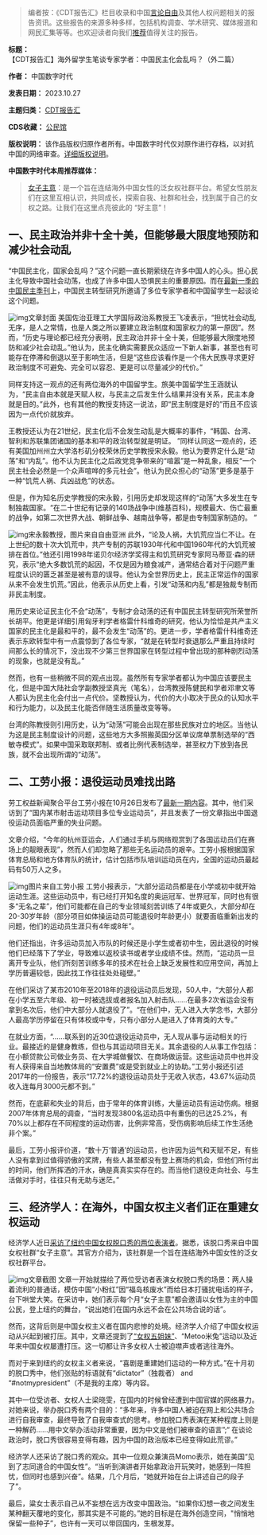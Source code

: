 



> 
> 编者按：《CDT报告汇》栏目收录和中国[言论自由](https://chinadigitaltimes.net/space/言论自由)及其他人权问题相关的报告资讯。这些报告的来源多种多样，包括机构调查、学术研究、媒体报道和网民汇集等等。也欢迎读者向我们[推荐](https://chinadigitaltimes.net/chinese/telegrambot)值得关注的报告。
> 
> 
> 




**标题：** 【CDT报告汇】海外留学生笔谈专家学者：中国民主化会乱吗？（外二篇）  

**作者：** 中国数字时代  

**发表日期：** 2023.10.27  

**主题归类：** [CDT报告汇](https://chinadigitaltimes.net/chinese/category/cdt-stories/cdt%E6%8A%A5%E5%91%8A%E6%B1%87)  

**CDS收藏：** [公民馆](https://chinadigitaltimes.net/space/%E5%85%AC%E6%B0%91%E9%A6%86)  

**版权说明：** 该作品版权归原作者所有。中国数字时代仅对原作进行存档，以对抗中国的网络审查。[详细版权说明](https://chinadigitaltimes.net/chinese/copyright)。


**中国数字时代本周推荐媒体：** 



> 
> [女子主意](https://www.nzzy.org/)：是一个旨在连结海外中国女性的泛女权社群平台。希望女性朋友们在这里互相认识，共同成长，探索自我、社群和社会，找到属于自己的女权之路。让我们在这里点亮彼此的 “好主意”！
> 
> 
> 


一、民主政治并非十全十美，但能够最大限度地预防和减少社会动乱
------------------------------


“中国民主化，国家会乱吗？”这个问题一直长期萦绕在许多中国人的心头。担心民主化导致中国社会动荡，也成了许多中国人恐惧民主的重要原因。而在[最新一季的中国民主季刊](https://chinademocrats.org/?p=1953)上，中国民主转型研究所邀请了多位专家学者和中国留学生一起谈论这个问题。


![img](https://chinadigitaltimes.net/chinese/files/2023/10/中国民主季刊No_04-民主会乱吗.jpg)文章封面
美国佐治亚理工大学国际政治系教授王飞凌表示，“担忧社会动乱无序，是人之常情，也是人类之所以要建立政治制度和国家权力的第一原因”。然而，“历史与理论都已经充分表明，民主政治并非十全十美，但能够最大限度地预防和减少社会动乱。”他认为，民主化确实需要民众适应一下新人新事，甚至也有可能存在停滞和倒退以至于影响生活，但是“这些应该看作是一个伟大民族寻求更好政治制度不可避免、完全可以容忍、更是可以尽量减少的代价。”


同样支持这一观点的还有两位海外的中国留学生。旅美中国留学生王涵就认为，“民主自由本就是天赋人权，与民主之后发生什么结果并没有关系，民主本身就是目的。”此外，也有其他的教授支持这一说法，即“民主制度是好的”而且不应该因为一点代价就放弃。


王教授还认为在21世纪，民主化后不会发生动乱是大概率的事件，“韩国、台湾、智利和苏联集团诸国的基本和平的政治转型就是明证。 ”同样认同这一观点的，还有美国加州州立大学洛杉矶分校荣休历史学教授宋永毅。他认为要界定什么是“动荡”和“内乱”。他不认为民主化之后政党竞争带来的“喧嚣”是一种乱象，相反“一个民主社会必然是一个众声喧哗的多元社会”。他认为民众担心的“动荡”更多是基于一种“饥荒人祸、兵凶战危”的状态。


但是，作为知名历史学教授的宋永毅，引用历史却发现这样的“动荡”大多发生在专制独裁国家。“在二十世纪有记录的140场战争中(维基百科)，规模最大、伤亡最重的战争，如第二次世界大战、朝鲜战争、越南战争等，都是由专制国家制造的。 ”


![img](https://chinadigitaltimes.net/chinese/files/2023/10/post-701485-653b8ad25f120.)宋永毅教授，图片来自自由亚洲
此外，“论及人祸，大饥荒应当仁不让。在上世纪的数十次大饥荒中，共产专制的苏联1930年代和中国1960年代的大饥荒被排在首位。”他还引用1998年诺贝尔经济学奖得主和饥荒研究专家阿马蒂亚·森的研究，表示“绝大多数饥荒的起因，不仅是因为粮食减产，通常结合着对于问题严重程度认识的匮乏甚至是被有意的误导。他认为全世界历史上，民主正常运作的国家从来不会发生饥荒。”因此，他表示从历史上看，引发“动荡和内乱”都是独裁专制而非民主制度。


用历史来论证民主化不会“动荡”，专制才会动荡的还有中国民主转型研究所荣誉所长胡平。他更是详细引用匈牙利学者格雷什科维奇的研究，他认为恰恰是共产主义国家的民主化是最和平的，最不会发生“动荡”的。更进一步，学者格雷什科维奇还表示东欧转型中有一点震惊到了各位专家，“就是在转型时衰退那么严重且持续时间那么长的情况下，没出现不少第三世界国家在转型过程中曾出现的那种剧烈动荡的现象，也就是没有乱。”


然而，也有一些稍微不同的观点出现。虽然所有专家学者都认为中国应该要民主化，但是中国大陆社会学副教授坚真光（笔名），台湾教授陈健民和学者邓聿文等人都认为民主化会付出一点代价。坚教授认为，代价的大小取决于民众的认知水平和行为能力，以及民主化能否伴随生活质量改变等等。


台湾的陈教授则引用历史，认为“动荡”可能会出现在那些民族对立的地区。当他认为这是民主制度设计的问题，这些地方大多照搬英国分区单议席单票制选举的“西敏寺模式”。如果中国采取联邦制、或者比例代表制选举，甚至权力下放到各民族，就不会出现所谓的“动荡”。


二、工劳小报：退役运动员难找出路
----------------


劳工权益新闻聚合平台工劳小报在10月26日发布了[最新一期内容](https://feed.laborinfocn3.com/issue30/)。其中，他们采访到了“国内某市射击运动项目多位专业运动员”，并且发表了一份文章指出中国退役运动员面临严重的失业问题。


文章介绍，“今年的杭州亚运会，人们通过手机与网络观赏到了各国运动员们在赛场上的靓眼表现”，然而人们却忽略了那些无名运动员的艰辛。工劳小报根据国家体育总局和地方体育队的统计，估计包括市队培训运动员在内，全国的运动员最起码有50万人之多。


![img](https://chinadigitaltimes.net/chinese/files/2023/10/post-701485-653b8b8124759.)图片来自工劳小报
工劳小报表示，“大部分运动员都是在小学或初中就开始运动生涯。这些运动员中，有已经打开知名度的奥运冠军、世界冠军，同时也有很多“无名之辈”，他们可能都在自己的专业领域刻苦训练了4年或更久，大部分却在20-30岁年龄（部分项目如体操运动员可能退役时年龄更小）就要面临重新出发的问题，他们的运动员生涯只有4年或8年”。


他们还指出，许多运动员加入市队的时候还是小学生或者初中生，因此退役的时候他们已经落下了学业，导致难以返校读书或者学业成绩不佳。然而，“运动员一旦离开专业队，他们所刻苦训练多年的技术在社会上缺乏发展性和应用空间，再加上学历普遍较低，因此找工作往往处处碰壁。”


在他们采访了某市2010年至2018年的退役运动员后发现，50人中，“大部分人都在小学五至六年级、初一时被选拔或者报名加入射击队……在最多2次省运会没有拿到名次后，他们中大部分人就退役了”。“在他们中，无人进入大学念书，大部分人最高学历停留在只有体校或中专，只有小部分人是进入了体育类的大专。”


在就业方面，“……联系到的近30位退役运动员中，无人现从事与运动相关的行业。最接近的是健身教练，但也与其运动项目无关。其余退役的人从事工作包括：在小额贷款公司做业务员、在大学城做餐饮、在商场做运营。这些运动员中也并没有人获得来自当地教体局的“安置费”或是受到就业上的协助。”工劳小报还引述2017年的一份报告，表示“17.72%的退役运动员处于无收入状态，43.67%运动员收入连每月3000元都不到。”


然而，在底薪和失业的背后，由于常年的体育训练，大量运动员有运动伤病。根据2007年体育总局的调查，“当时发现3800名运动员中有重伤的已达25.2%，有70%以上都存在不同程度的运动伤害，比例非常高，受伤病影响后续工作生活绝非个案。”


最后，工劳小报评价道，“数十万‘普通’的运动员，也许因为运气和天赋不足，有些人没有拿到过值得骄傲的奖牌，有些人甚至都没有登上赛场的机会，但他们所付出的时间，他们所挥洒的汗水，确是真真实实存在的。而当他们退役走向社会、与生活做对手时，往往只有无助与迷茫。”


三、经济学人：在海外，中国女权主义者们正在重建女权运动
---------------------------


经济学人近日[采访了纽约中国女权脱口秀的两位表演者](https://www.economist.com/china/2023/10/19/chinese-feminists-are-rebuilding-their-movement-abroad)。据悉，该脱口秀来自中国女权社群“女子主意”。其官方介绍为，该社群是一个旨在连结海外中国女性的泛女权社群平台。


![img](https://chinadigitaltimes.net/chinese/files/2023/10/Chinese-feminists-are-rebuilding-their-movement-abroad-www.economist.com_.png)文章截图
文章一开始就描绘了两位受访者表演女权脱口秀的场景：两人操着流利的普通话，模仿中国“小粉红”因“福岛核废水”而给日本打骚扰电话的样子，台下哄堂大笑。在采访中，她们表示每个月“女子主意”都会邀请以女性为主的中国公民，登上纽约的舞台，“说出她们在国内永远不会在公共场合说的话”。


然而，这背后则是中国女权主义者在国内悲惨的处境。经济学人介绍了中国女权运动从兴起到被打压。其中，文章还提到了[“女权五姐妹”](https://chinadigitaltimes.net/space/%E5%A5%B3%E6%9D%83%E4%BA%94%E5%A7%90%E5%A6%B9)、“Metoo米兔”运动以及近年来中国女权屡遭打压。这一切都让许多女权人士被迫噤声或者逃往海外。


而对于来到纽约的女权主义者来说，“喜剧是重建她们运动的一种方式。”在十月初的脱口秀中，他们张贴的标语就有“dictator”（独裁者） and “#notmypresident”（不是我的主席）等内容。


其中一位受访者、女权人士梁晓雯，在国内的时候曾经遭到中国官媒的网络暴力。对她来说，举办脱口秀有两个目的：“多年来，许多中国人被迫在网上和公共场合进行自我审查，最终导致了自我审查式的思考。参加脱口秀表演在某种程度上则是一种解药……用中文举办活动非常重要，因为中文是他们被审查的语言”;“ 在谈论政治时，脱口秀很容易变得有趣，因为中国的政治版本已经变得如此荒谬。”


经济学人还采访了脱口秀的观众。其中一位观众兼演员Momo表示，她在美国“见到了志同道合的中国女性”。“当听到演讲者开始拿政治开玩笑时，她感到一阵担忧，但同时也感到兴奋”。结果，几个月后，“她就开始在台上讲述自己的段子了”。


最后，粱女士表示自己从不妄想在远方改变中国政治。“如果你幻想一夜之间发生某种翻天覆地的变化，那其实是不可能的。”她的目标是在海外创造空间，"悄悄地保留一些种子”，也许有一天可以带回国内，生根发芽。









